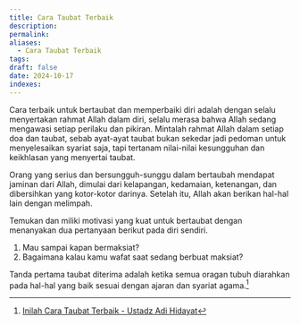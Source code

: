 ```yaml
---
title: Cara Taubat Terbaik
description: 
permalink: 
aliases:
  - Cara Taubat Terbaik
tags: 
draft: false
date: 2024-10-17
indexes:
---
```

Cara terbaik untuk bertaubat dan memperbaiki diri adalah dengan selalu menyertakan rahmat Allah dalam diri, selalu merasa bahwa Allah sedang mengawasi setiap perilaku dan pikiran. Mintalah rahmat Allah dalam setiap doa dan taubat, sebab ayat-ayat taubat bukan sekedar jadi pedoman untuk menyelesaikan syariat saja, tapi tertanam nilai-nilai kesungguhan dan keikhlasan yang menyertai taubat.

Orang yang serius dan bersungguh-sunggu dalam bertaubah mendapat jaminan dari Allah, dimulai dari kelapangan, kedamaian, ketenangan, dan dibersihkan yang kotor-kotor darinya. Setelah itu, Allah akan berikan hal-hal lain dengan melimpah.

Temukan dan miliki motivasi yang kuat untuk bertaubat dengan menanyakan dua pertanyaan berikut pada diri sendiri. 
1. Mau sampai kapan bermaksiat?
2. Bagaimana kalau kamu wafat saat sedang berbuat maksiat?

Tanda pertama taubat diterima adalah ketika semua oragan tubuh diarahkan pada hal-hal yang baik sesuai dengan ajaran dan syariat agama.[^1]




[^1]: [Inilah Cara Taubat Terbaik - Ustadz Adi Hidayat](https://youtu.be/XsDPzGvB1DQ?si=EjSkBXyqsa4S-0EO)